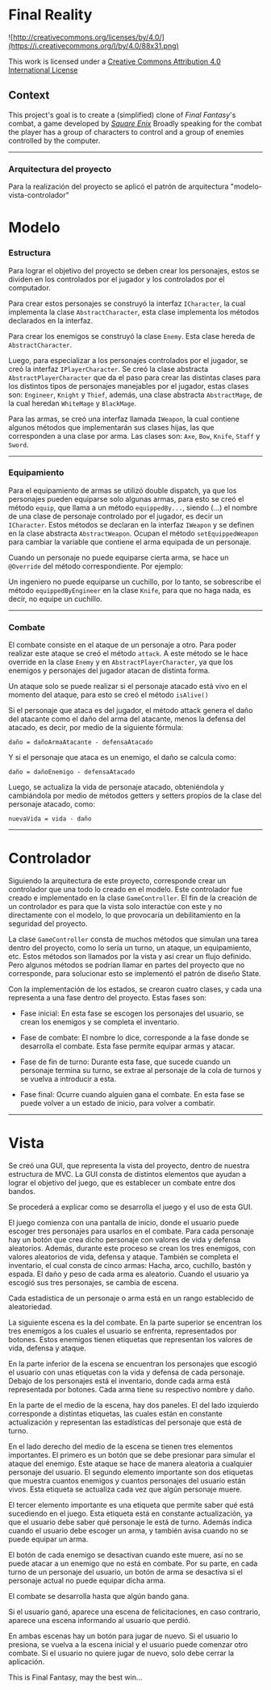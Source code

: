 Final Reality
=============

![http://creativecommons.org/licenses/by/4.0/](https://i.creativecommons.org/l/by/4.0/88x31.png)

This work is licensed under a 
[Creative Commons Attribution 4.0 International License](http://creativecommons.org/licenses/by/4.0/)

Context
-------

This project's goal is to create a (simplified) clone of _Final Fantasy_'s combat, a game developed
by [_Square Enix_](https://www.square-enix.com)
Broadly speaking for the combat the player has a group of characters to control and a group of 
enemies controlled by the computer.

---

### Arquitectura del proyecto

Para la realización del proyecto se aplicó el patrón de arquitectura "modelo-vista-controlador"

# Modelo

### Estructura

Para lograr el objetivo del proyecto se deben crear los personajes, estos se dividen en los
controlados por el jugador y los controlados por el computador.

Para crear estos personajes se construyó la interfaz ``ICharacter``, la cual implementa la clase
``AbstractCharacter``, esta clase implementa los métodos declarados en la interfaz.

Para crear los enemigos se construyó la clase ``Enemy``. Esta clase hereda de ``AbstractCharacter``.

Luego, para especializar a los personajes controlados por el jugador, se creó la interfaz
``IPlayerCharacter``. Se creó la clase abstracta ``AbstractPlayerCharacter`` que da el paso para crear
las distintas clases para los distintos tipos de personajes manejables por el jugador, estas
clases son: ``Engineer``, ``Knight`` y ``Thief``, además, una clase abstracta ``AbstractMage``,
de la cual heredan ``WhiteMage`` y ``BlackMage``.

Para las armas, se creó una interfaz llamada ``IWeapon``, la cual contiene algunos métodos que
implementarán sus clases hijas, las que corresponden a una clase por arma. Las clases son:
``Axe``, ``Bow``, ``Knife``, ``Staff`` y ``Sword``.

---

### Equipamiento

Para el equipamiento de armas se utilizó double dispatch, ya que los personajes pueden equiparse
solo algunas armas, para esto se creó el método ``equip``, que llama a un método ``equippedBy...``,
siendo (...) el nombre de una clase de personaje controlado por el jugador, es decir un ``ICharacter``.
Estos métodos se declaran en la interfaz ``IWeapon`` y se definen en la clase abstracta ``AbstractWeapon``.
Ocupan el método ``setEquippedWeapon`` para cambiar la variable que contiene el arma equipada de un personaje.

Cuando un personaje no puede equiparse cierta arma, se hace un ``@Override`` del método
correspondiente. Por ejemplo:

Un ingeniero no puede equiparse un cuchillo, por lo tanto, se sobrescribe el método ``equippedByEngineer``
en la clase ``Knife``, para que no haga nada, es decir, no equipe un cuchillo.

---

### Combate

El combate consiste en el ataque de un personaje a otro. Para poder realizar este ataque se creó
el método ``attack``. A este método se le hace override en la clase ``Enemy`` y en ``AbstractPlayerCharacter``,
ya que los enemigos y personajes del jugador atacan de distinta forma. 

Un ataque solo se puede realizar si el personaje atacado está vivo en el momento del ataque,
para esto se creó el método ``isAlive()``

Si el personaje que ataca es del jugador, el método attack genera el daño del atacante como el daño del
arma del atacante, menos la defensa del atacado, es decir, por medio de la siguiente fórmula:

``daño = dañoArmaAtacante - defensaAtacado``

Y si el personaje que ataca es un enemigo, el daño se calcula como:

``daño = dañoEnemigo - defensaAtacado``

Luego, se actualiza la vida de personaje atacado, obteniéndola y cambiándola por medio de métodos
getters y setters propios de la clase del personaje atacado, como:

``nuevaVida = vida - daño``

---

# Controlador

Siguiendo la arquitectura de este proyecto, corresponde crear un controlador que una todo lo creado
en el modelo. Este controlador fue creado e implementado en la clase ``GameController``. 
El fin de la creación de un controlador es para que la vista solo interactúe con este y no
directamente con el modelo, lo que provocaría un debilitamiento en la seguridad del proyecto.

La clase ``GameController`` consta de muchos métodos que simulan una tarea dentro del proyecto, como
lo sería un turno, un ataque, un equipamiento, etc. Estos métodos son llamados por la vista y así
crear un flujo definido. Pero algunos métodos se podrían llamar en partes del proyecto que no
corresponde, para solucionar esto se implementó el patrón de diseño State.

Con la implementación de los estados, se crearon cuatro clases, y cada una representa a una fase
dentro del proyecto. Estas fases son:

- Fase inicial: En esta fase se escogen los personajes del usuario, se crean los enemigos y
se completa el inventario.

- Fase de combate: El nombre lo dice, corresponde a la fase donde se desarrolla el combate. Esta
fase permite equipar armas y atacar.

- Fase de fin de turno: Durante esta fase, que sucede cuando un personaje termina su turno,
se extrae al personaje de la cola de turnos y se vuelva a introducir a esta.

- Fase final: Ocurre cuando alguien gana el combate. En esta fase se puede volver a un estado de
inicio, para volver a combatir.

---

# Vista

Se creó una GUI, que representa la vista del proyecto, dentro de nuestra estructura de MVC.
La GUI consta de distintos elementos que ayudan a lograr el objetivo del juego, que es establecer
un combate entre dos bandos.

Se procederá a explicar como se desarrolla el juego y el uso de esta GUI.

El juego comienza con una pantalla de inicio, donde el usuario puede escoger tres personajes para
usarlos en el combate. Para cada personaje hay un botón que crea dicho personaje con valores
de vida y defensa aleatorios. Además, durante este proceso se crean los tres enemigos, con valores
aleatorios de vida, defensa y ataque. También se completa el inventario, el cual consta de cinco
armas: Hacha, arco, cuchillo, bastón y espada. El daño y peso de cada arma es aleatorio. Cuando
el usuario ya escogió sus tres personajes, se cambia de escena.

Cada estadística de un personaje o arma está en un rango establecido de aleatoriedad.

La siguiente escena es la del combate. En la parte superior se encentran los tres enemigos a los
cuales el usuario se enfrenta, representados por botones. Estos enemigos tienen etiquetas que
representan los valores de vida, defensa y ataque.

En la parte inferior de la escena se encuentran los personajes que escogió el usuario con unas
etiquetas con la vida y defensa de cada personaje. Debajo de los personajes está el inventario,
donde cada arma está representada por botones. Cada arma tiene su respectivo nombre y daño.

En la parte de el medio de la escena, hay dos paneles. El del lado izquierdo corresponde a 
distintas etiquetas, las cuales están en constante actualización y representan las estadísticas
del personaje que está de turno.

En el lado derecho del medio de la escena se tienen tres elementos importantes. El primero es un
botón que se debe presionar para simular el ataque del enemigo. Este ataque se hace de manera
aleatoria a cualquier personaje del usuario. El segundo elemento importante son dos etiquetas que
muestra cuantos enemigos y cuantos personajes del usuario están vivos. Esta etiqueta se actualiza
cada vez que algún personaje muere.

El tercer elemento importante es una etiqueta que permite saber qué está sucediendo en el juego.
Esta etiqueta está en constante actualización, ya que el usuario debe saber qué personaje le está
de turno. Además indica cuando el usuario debe escoger un arma, y también avisa cuando no se puede
equipar un arma.

El botón de cada enemigo se desactivan cuando este muere, así no se puede atacar a un enemigo que
no está en combate. Por su parte, en cada turno de un personaje del usuario, un botón de arma se
desactiva si el personaje actual no puede equipar dicha arma.

El combate se desarrolla hasta que algún bando gana.

Si el usuario ganó, aparece una escena de felicitaciones, en caso contrario, aparece una escena
informando al usuario que perdió.

En ambas escenas hay un botón para jugar de nuevo. Si el usuario lo presiona, se vuelva a la escena
inicial y el usuario puede comenzar otro combate. Si el usuario no quiere jugar de nuevo, solo debe
cerrar la aplicación.

This is Final Fantasy, may the best win...